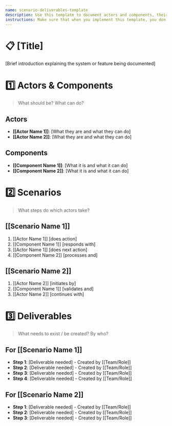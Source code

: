 ```yaml
---
name: scenario-deliverables-template
description: Use this template to document actors and components, their scenarios, and required deliverables. Three sections that build on each other using wikilinks.
instructions: Make sure that when you implement this template, you don't include these instructions or any other front matter from this template in your work. Output should always and only be the markdown part outside of the front matter. Never include any tags like <example>, <commentary>, or similar tags - these serve only to increase clarity about implementation. Always use single [ ] brackets to indicate instructions the implementer should follow. When referencing other documents from this project, use wikilinks format [[filename]] to reference them. Do not include the file extension or path.
---
```

# 📋 [Title]

[Brief introduction explaining the system or feature being documented]

# 1️⃣ Actors & Components
> What should be? What can do?

## Actors
- **[[Actor Name 1]]**: [What they are and what they can do]
- **[[Actor Name 2]]**: [What they are and what they can do]

## Components  
- **[[Component Name 1]]**: [What it is and what it can do]
- **[[Component Name 2]]**: [What it is and what it can do]

# 2️⃣ Scenarios
> What steps do which actors take?

## [[Scenario Name 1]]
1. [[Actor Name 1]] [does action]
2. [[Component Name 1]] [responds with]
3. [[Actor Name 1]] [does next action]
4. [[Component Name 2]] [processes and]

## [[Scenario Name 2]]
1. [[Actor Name 2]] [initiates by]
2. [[Component Name 1]] [validates and]
3. [[Actor Name 2]] [continues with]

# 3️⃣ Deliverables
> What needs to exist / be created? By who?

## For [[Scenario Name 1]]
- **Step 1**: [Deliverable needed] - Created by [[Team/Role]]
- **Step 2**: [Deliverable needed] - Created by [[Team/Role]]
- **Step 3**: [Deliverable needed] - Created by [[Team/Role]]
- **Step 4**: [Deliverable needed] - Created by [[Team/Role]]

## For [[Scenario Name 2]]
- **Step 1**: [Deliverable needed] - Created by [[Team/Role]]
- **Step 2**: [Deliverable needed] - Created by [[Team/Role]]
- **Step 3**: [Deliverable needed] - Created by [[Team/Role]]
